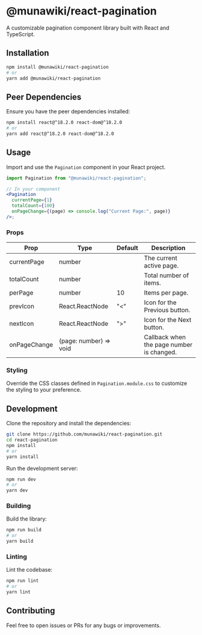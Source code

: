 # @munawiki/react-pagination

A customizable pagination component library built with React and TypeScript.

## Installation

```bash
npm install @munawiki/react-pagination
# or
yarn add @munawiki/react-pagination
```

## Peer Dependencies

Ensure you have the peer dependencies installed:

```bash
npm install react@^18.2.0 react-dom@^18.2.0
# or
yarn add react@^18.2.0 react-dom@^18.2.0
```

## Usage

Import and use the `Pagination` component in your React project.

```jsx
import Pagination from "@munawiki/react-pagination";

// In your component
<Pagination
  currentPage={1}
  totalCount={100}
  onPageChange={(page) => console.log("Current Page:", page)}
/>;
```

### Props

| Prop         | Type                   | Default | Description                               |
| ------------ | ---------------------- | ------- | ----------------------------------------- |
| currentPage  | number                 |         | The current active page.                  |
| totalCount   | number                 |         | Total number of items.                    |
| perPage      | number                 | 10      | Items per page.                           |
| prevIcon     | React.ReactNode        | "<"     | Icon for the Previous button.             |
| nextIcon     | React.ReactNode        | ">"     | Icon for the Next button.                 |
| onPageChange | (page: number) => void |         | Callback when the page number is changed. |

### Styling

Override the CSS classes defined in `Pagination.module.css` to customize the styling to your preference.

## Development

Clone the repository and install the dependencies:

```bash
git clone https://github.com/munawiki/react-pagination.git
cd react-pagination
npm install
# or
yarn install
```

Run the development server:

```bash
npm run dev
# or
yarn dev
```

### Building

Build the library:

```bash
npm run build
# or
yarn build
```

### Linting

Lint the codebase:

```bash
npm run lint
# or
yarn lint
```

## Contributing

Feel free to open issues or PRs for any bugs or improvements.
